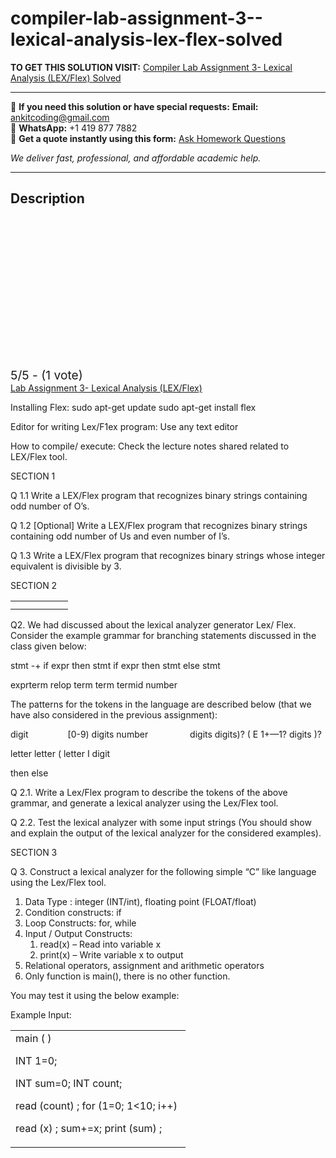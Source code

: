 # compiler-lab-assignment-3--lexical-analysis-lex-flex-solved
**TO GET THIS SOLUTION VISIT:** [Compiler Lab Assignment 3- Lexical Analysis (LEX/Flex) Solved](https://www.ankitcodinghub.com/product/compiler-lab-assignment-3-lexical-analysis-lex-flex-solved/)


---

📩 **If you need this solution or have special requests:** **Email:** ankitcoding@gmail.com  
📱 **WhatsApp:** +1 419 877 7882  
📄 **Get a quote instantly using this form:** [Ask Homework Questions](https://www.ankitcodinghub.com/services/ask-homework-questions/)

*We deliver fast, professional, and affordable academic help.*

---

<h2>Description</h2>



<div class="kk-star-ratings kksr-auto kksr-align-center kksr-valign-top" data-payload="{&quot;align&quot;:&quot;center&quot;,&quot;id&quot;:&quot;91882&quot;,&quot;slug&quot;:&quot;default&quot;,&quot;valign&quot;:&quot;top&quot;,&quot;ignore&quot;:&quot;&quot;,&quot;reference&quot;:&quot;auto&quot;,&quot;class&quot;:&quot;&quot;,&quot;count&quot;:&quot;1&quot;,&quot;legendonly&quot;:&quot;&quot;,&quot;readonly&quot;:&quot;&quot;,&quot;score&quot;:&quot;5&quot;,&quot;starsonly&quot;:&quot;&quot;,&quot;best&quot;:&quot;5&quot;,&quot;gap&quot;:&quot;4&quot;,&quot;greet&quot;:&quot;Rate this product&quot;,&quot;legend&quot;:&quot;5\/5 - (1 vote)&quot;,&quot;size&quot;:&quot;24&quot;,&quot;title&quot;:&quot;Compiler Lab Assignment 3- Lexical Analysis (LEX\/Flex) Solved&quot;,&quot;width&quot;:&quot;138&quot;,&quot;_legend&quot;:&quot;{score}\/{best} - ({count} {votes})&quot;,&quot;font_factor&quot;:&quot;1.25&quot;}">

<div class="kksr-stars">

<div class="kksr-stars-inactive">
            <div class="kksr-star" data-star="1" style="padding-right: 4px">


<div class="kksr-icon" style="width: 24px; height: 24px;"></div>
        </div>
            <div class="kksr-star" data-star="2" style="padding-right: 4px">


<div class="kksr-icon" style="width: 24px; height: 24px;"></div>
        </div>
            <div class="kksr-star" data-star="3" style="padding-right: 4px">


<div class="kksr-icon" style="width: 24px; height: 24px;"></div>
        </div>
            <div class="kksr-star" data-star="4" style="padding-right: 4px">


<div class="kksr-icon" style="width: 24px; height: 24px;"></div>
        </div>
            <div class="kksr-star" data-star="5" style="padding-right: 4px">


<div class="kksr-icon" style="width: 24px; height: 24px;"></div>
        </div>
    </div>

<div class="kksr-stars-active" style="width: 138px;">
            <div class="kksr-star" style="padding-right: 4px">


<div class="kksr-icon" style="width: 24px; height: 24px;"></div>
        </div>
            <div class="kksr-star" style="padding-right: 4px">


<div class="kksr-icon" style="width: 24px; height: 24px;"></div>
        </div>
            <div class="kksr-star" style="padding-right: 4px">


<div class="kksr-icon" style="width: 24px; height: 24px;"></div>
        </div>
            <div class="kksr-star" style="padding-right: 4px">


<div class="kksr-icon" style="width: 24px; height: 24px;"></div>
        </div>
            <div class="kksr-star" style="padding-right: 4px">


<div class="kksr-icon" style="width: 24px; height: 24px;"></div>
        </div>
    </div>
</div>


<div class="kksr-legend" style="font-size: 19.2px;">
            5/5 - (1 vote)    </div>
    </div>
<u>Lab Assignment 3- Lexical Analysis (LEX/Flex)</u>

Installing Flex: sudo apt-get update sudo apt-get install flex

Editor for writing Lex/F1ex program: Use any text editor

How to compile/ execute: Check the lecture notes shared related to LEX/Flex tool.

SECTION 1

Q 1.1 Write a LEX/Flex program that recognizes binary strings containing odd number of O’s.

Q 1.2 [Optional] Write a LEX/Flex program that recognizes binary strings containing odd number of Us and even number of I’s.

Q 1.3 Write a LEX/Flex program that recognizes binary strings whose integer equivalent is divisible by 3.

SECTION 2

<table>
<tbody>
<tr>
<td width="60"></td>
</tr>
<tr>
<td></td>
<td></td>
</tr>
</tbody>
</table>
Q2. We had discussed about the lexical analyzer generator Lex/ Flex. Consider the example grammar for branching statements discussed in the class given below:

stmt -+ if expr then stmt if expr then stmt else stmt

exprterm relop term term termid number

The patterns for the tokens in the language are described below (that we have also considered in the previous assignment):

digit&nbsp;&nbsp;&nbsp;&nbsp;&nbsp;&nbsp;&nbsp;&nbsp;&nbsp;&nbsp;&nbsp;&nbsp;&nbsp;&nbsp;&nbsp; [0-9) digits number&nbsp;&nbsp;&nbsp;&nbsp;&nbsp;&nbsp;&nbsp;&nbsp;&nbsp;&nbsp;&nbsp;&nbsp;&nbsp;&nbsp;&nbsp;&nbsp; digits digits)? ( E 1+—1? digits )?

letter letter ( letter I digit

then else

Q 2.1. Write a Lex/Flex program to describe the tokens of the above grammar, and generate a lexical analyzer using the Lex/Flex tool.

Q 2.2. Test the lexical analyzer with some input strings (You should show and explain the output of the lexical analyzer for the considered examples).

SECTION 3

Q 3. Construct a lexical analyzer for the following simple “C” like language using the Lex/Flex tool.

<ol>
<li>Data Type : integer (INT/int), floating point (FLOAT/float)</li>
<li>Condition constructs: if</li>
<li>Loop Constructs: for, while</li>
<li>Input / Output Constructs:
<ol>
<li>read(x) – Read into variable x</li>
<li>print(x) – Write variable x to output</li>
</ol>
</li>
<li>Relational operators, assignment and arithmetic operators</li>
<li>Only function is main(), there is no other function.</li>
</ol>
You may test it using the below example:

Example Input:

<table width="264">
<tbody>
<tr>
<td width="264">main ( )

INT 1=0;

INT sum=0; INT count;

read (count) ; for (1=0; 1&lt;10; i++)

read (x) ; sum+=x; print (sum) ;
</td>
</tr>
</tbody>
</table>

